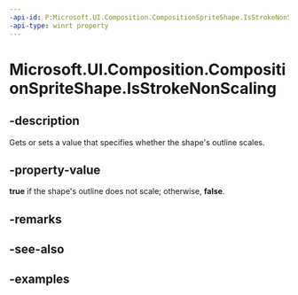 ```yaml
---
-api-id: P:Microsoft.UI.Composition.CompositionSpriteShape.IsStrokeNonScaling
-api-type: winrt property
---
```


<!-- Property syntax.
public bool IsStrokeNonScaling { get;  set; }
-->

# Microsoft.UI.Composition.CompositionSpriteShape.IsStrokeNonScaling

## -description

Gets or sets a value that specifies whether the shape's outline scales.

## -property-value

**true** if the shape's outline does not scale; otherwise, **false**.

## -remarks

## -see-also

## -examples

